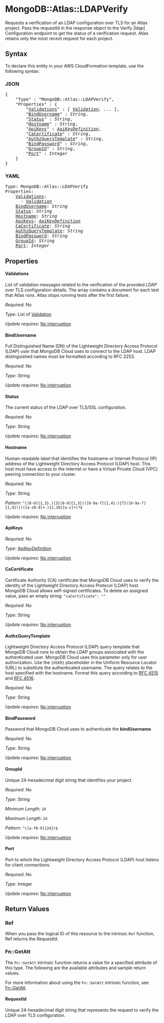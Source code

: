 # MongoDB::Atlas::LDAPVerify

Requests a verification of an LDAP configuration over TLS for an Atlas project. Pass the requestId in the response object to the Verify |ldap| Configuration endpoint to get the status of a verification request. Atlas retains only the most recent request for each project.

## Syntax

To declare this entity in your AWS CloudFormation template, use the following syntax:

### JSON

<pre>
{
    "Type" : "MongoDB::Atlas::LDAPVerify",
    "Properties" : {
        "<a href="#validations" title="Validations">Validations</a>" : <i>[ <a href="validation.md">Validation</a>, ... ]</i>,
        "<a href="#bindusername" title="BindUsername">BindUsername</a>" : <i>String</i>,
        "<a href="#status" title="Status">Status</a>" : <i>String</i>,
        "<a href="#hostname" title="Hostname">Hostname</a>" : <i>String</i>,
        "<a href="#apikeys" title="ApiKeys">ApiKeys</a>" : <i><a href="apikeydefinition.md">ApiKeyDefinition</a></i>,
        "<a href="#cacertificate" title="CaCertificate">CaCertificate</a>" : <i>String</i>,
        "<a href="#authzquerytemplate" title="AuthzQueryTemplate">AuthzQueryTemplate</a>" : <i>String</i>,
        "<a href="#bindpassword" title="BindPassword">BindPassword</a>" : <i>String</i>,
        "<a href="#groupid" title="GroupId">GroupId</a>" : <i>String</i>,
        "<a href="#port" title="Port">Port</a>" : <i>Integer</i>
    }
}
</pre>

### YAML

<pre>
Type: MongoDB::Atlas::LDAPVerify
Properties:
    <a href="#validations" title="Validations">Validations</a>: <i>
      - <a href="validation.md">Validation</a></i>
    <a href="#bindusername" title="BindUsername">BindUsername</a>: <i>String</i>
    <a href="#status" title="Status">Status</a>: <i>String</i>
    <a href="#hostname" title="Hostname">Hostname</a>: <i>String</i>
    <a href="#apikeys" title="ApiKeys">ApiKeys</a>: <i><a href="apikeydefinition.md">ApiKeyDefinition</a></i>
    <a href="#cacertificate" title="CaCertificate">CaCertificate</a>: <i>String</i>
    <a href="#authzquerytemplate" title="AuthzQueryTemplate">AuthzQueryTemplate</a>: <i>String</i>
    <a href="#bindpassword" title="BindPassword">BindPassword</a>: <i>String</i>
    <a href="#groupid" title="GroupId">GroupId</a>: <i>String</i>
    <a href="#port" title="Port">Port</a>: <i>Integer</i>
</pre>

## Properties

#### Validations

List of validation messages related to the verification of the provided LDAP over TLS configuration details. The array contains a document for each test that Atlas runs. Atlas stops running tests after the first failure.

_Required_: No

_Type_: List of <a href="validation.md">Validation</a>

_Update requires_: [No interruption](https://docs.aws.amazon.com/AWSCloudFormation/latest/UserGuide/using-cfn-updating-stacks-update-behaviors.html#update-no-interrupt)

#### BindUsername

Full Distinguished Name (DN) of the Lightweight Directory Access Protocol (LDAP) user that MongoDB Cloud uses to connect to the LDAP host. LDAP distinguished names must be formatted according to RFC 2253.

_Required_: No

_Type_: String

_Update requires_: [No interruption](https://docs.aws.amazon.com/AWSCloudFormation/latest/UserGuide/using-cfn-updating-stacks-update-behaviors.html#update-no-interrupt)

#### Status

The current status of the LDAP over TLS/SSL configuration.

_Required_: No

_Type_: String

_Update requires_: [No interruption](https://docs.aws.amazon.com/AWSCloudFormation/latest/UserGuide/using-cfn-updating-stacks-update-behaviors.html#update-no-interrupt)

#### Hostname

Human-readable label that identifies the hostname or Internet Protocol (IP) address of the Lightweight Directory Access Protocol (LDAP) host. This host must have access to the internet or have a Virtual Private Cloud (VPC) peering connection to your cluster.

_Required_: No

_Type_: String

_Pattern_: <code>^([0-9]{1,3}\.){3}[0-9]{1,3}|([0-9a-f]{1,4}\:){7}([0-9a-f]{1,4})|(([a-z0-9]+\.){1,10}[a-z]+)?$</code>

_Update requires_: [No interruption](https://docs.aws.amazon.com/AWSCloudFormation/latest/UserGuide/using-cfn-updating-stacks-update-behaviors.html#update-no-interrupt)

#### ApiKeys

_Required_: No

_Type_: <a href="apikeydefinition.md">ApiKeyDefinition</a>

_Update requires_: [No interruption](https://docs.aws.amazon.com/AWSCloudFormation/latest/UserGuide/using-cfn-updating-stacks-update-behaviors.html#update-no-interrupt)

#### CaCertificate

Certificate Authority (CA) certificate that MongoDB Cloud uses to verify the identity of the Lightweight Directory Access Protocol (LDAP) host. MongoDB Cloud allows self-signed certificates. To delete an assigned value, pass an empty string: `"caCertificate": ""`

_Required_: No

_Type_: String

_Update requires_: [No interruption](https://docs.aws.amazon.com/AWSCloudFormation/latest/UserGuide/using-cfn-updating-stacks-update-behaviors.html#update-no-interrupt)

#### AuthzQueryTemplate

Lightweight Directory Access Protocol (LDAP) query template that MongoDB Cloud runs to obtain the LDAP groups associated with the authenticated user. MongoDB Cloud uses this parameter only for user authorization. Use the `{USER}` placeholder in the Uniform Resource Locator (URL) to substitute the authenticated username. The query relates to the host specified with the hostname. Format this query according to [RFC 4515](https://tools.ietf.org/search/rfc4515) and [RFC 4516](https://datatracker.ietf.org/doc/html/rfc4516).

_Required_: No

_Type_: String

_Update requires_: [No interruption](https://docs.aws.amazon.com/AWSCloudFormation/latest/UserGuide/using-cfn-updating-stacks-update-behaviors.html#update-no-interrupt)

#### BindPassword

Password that MongoDB Cloud uses to authenticate the **bindUsername**.

_Required_: No

_Type_: String

_Update requires_: [No interruption](https://docs.aws.amazon.com/AWSCloudFormation/latest/UserGuide/using-cfn-updating-stacks-update-behaviors.html#update-no-interrupt)

#### GroupId

Unique 24-hexadecimal digit string that identifies your project.

_Required_: No

_Type_: String

_Minimum Length_: <code>24</code>

_Maximum Length_: <code>24</code>

_Pattern_: <code>^([a-f0-9]{24})$</code>

_Update requires_: [No interruption](https://docs.aws.amazon.com/AWSCloudFormation/latest/UserGuide/using-cfn-updating-stacks-update-behaviors.html#update-no-interrupt)

#### Port

Port to which the Lightweight Directory Access Protocol (LDAP) host listens for client connections.

_Required_: No

_Type_: Integer

_Update requires_: [No interruption](https://docs.aws.amazon.com/AWSCloudFormation/latest/UserGuide/using-cfn-updating-stacks-update-behaviors.html#update-no-interrupt)

## Return Values

### Ref

When you pass the logical ID of this resource to the intrinsic `Ref` function, Ref returns the RequestId.

### Fn::GetAtt

The `Fn::GetAtt` intrinsic function returns a value for a specified attribute of this type. The following are the available attributes and sample return values.

For more information about using the `Fn::GetAtt` intrinsic function, see [Fn::GetAtt](https://docs.aws.amazon.com/AWSCloudFormation/latest/UserGuide/intrinsic-function-reference-getatt.html).

#### RequestId

Unique 24-hexadecimal digit string that represents the request to verify the LDAP over TLS configuration.

